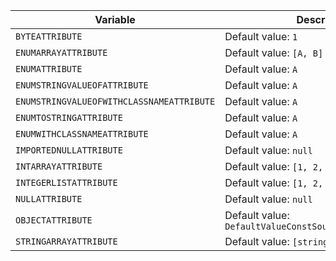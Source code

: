 | Variable | Description |
| --- | --- |
| ```BYTEATTRIBUTE``` | Default value: ```1``` |
| ```ENUMARRAYATTRIBUTE``` | Default value: ```[A, B]``` |
| ```ENUMATTRIBUTE``` | Default value: ```A``` |
| ```ENUMSTRINGVALUEOFATTRIBUTE``` | Default value: ```A``` |
| ```ENUMSTRINGVALUEOFWITHCLASSNAMEATTRIBUTE``` | Default value: ```A``` |
| ```ENUMTOSTRINGATTRIBUTE``` | Default value: ```A``` |
| ```ENUMWITHCLASSNAMEATTRIBUTE``` | Default value: ```A``` |
| ```IMPORTEDNULLATTRIBUTE``` | Default value: ```null``` |
| ```INTARRAYATTRIBUTE``` | Default value: ```[1, 2, 3]``` |
| ```INTEGERLISTATTRIBUTE``` | Default value: ```[1, 2, 3]``` |
| ```NULLATTRIBUTE``` | Default value: ```null``` |
| ```OBJECTATTRIBUTE``` | Default value: ```DefaultValueConstSource.OBJECT_CONSTANT``` |
| ```STRINGARRAYATTRIBUTE``` | Default value: ```[string1, string2]``` |

